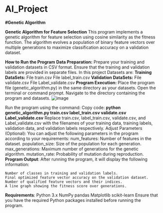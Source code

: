 # AI_Project
**#Genetic Algorithm**

**Genetic Algorithm for Feature Selection**
This program implements a genetic algorithm for feature selection using cosine similarity as the fitness function. The algorithm evolves a population of binary feature vectors over multiple generations to maximize classification accuracy on a validation dataset.

**How to Run the Program**
**Data Preparation:**
Prepare your training and validation datasets in CSV format.
Ensure that the training and validation labels are provided in separate files.
In this project Datasets are: 
 **Training DataSets:**
  File train.csv 
  File label_train.csv 
  **Validation DataSets:**
  File validate.csv 
  File Label_validate.csv
**Program Execution:**
Place the program file (genetic_algorithm.py) in the same directory as your datasets.
Open the terminal or command prompt.
Navigate to the directory containing the program and datasets.
![image](https://github.com/SreeSus-1/AI_Project/assets/164704978/aa0137fd-67f4-46d1-8f29-635bfd3b200c)

Run the program using the command:
Copy code:
**python genetic_algorithm.py train.csv label_train.csv validate.csv Label_validate.csv**
Replace train.csv, label_train.csv, validate.csv, and Label_validate.csv with the filenames of your training data, training labels, validation data, and validation labels respectively.
Adjust Parameters (Optional):
You can adjust the following parameters in the program according to your requirements:
num_features: Number of features in the dataset.
population_size: Size of the population for each generation.
max_generations: Maximum number of generations for the genetic algorithm.
mutation_rate: Probability of mutation during reproduction.
**Program Output**:
After running the program, it will display the following information:

    Number of classes in training and validation labels.
    Final optimized feature vector accuracy on the validation dataset.
    Number of qualified feature vectors and their indices.
    A line graph showing the fitness score over generations.
**Requirements**:
  Python 3.x
  NumPy
  pandas
  Matplotlib
  scikit-learn
Ensure that you have the required Python packages installed before running the program.
